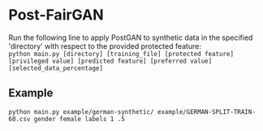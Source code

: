 # Post-FairGAN
Run the following line to apply PostGAN to synthetic data in the specified 'directory' with respect to the provided protected feature:  
`python main.py [directory] [training_file] [protected feature] [privileged value] [predicted feature] [preferred value] [selected_data_percentage]`

## Example
`python main.py example/german-synthetic/ example/GERMAN-SPLIT-TRAIN-60.csv gender female labels 1 .5`
